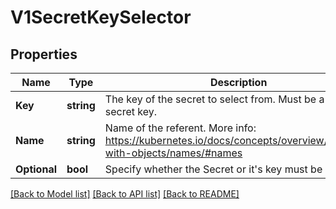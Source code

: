 # V1SecretKeySelector

## Properties
Name | Type | Description | Notes
------------ | ------------- | ------------- | -------------
**Key** | **string** | The key of the secret to select from.  Must be a valid secret key. | 
**Name** | **string** | Name of the referent. More info: https://kubernetes.io/docs/concepts/overview/working-with-objects/names/#names | [optional] 
**Optional** | **bool** | Specify whether the Secret or it&#39;s key must be defined | [optional] 

[[Back to Model list]](../README.md#documentation-for-models) [[Back to API list]](../README.md#documentation-for-api-endpoints) [[Back to README]](../README.md)


